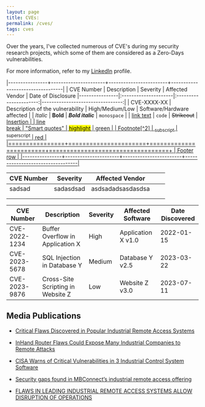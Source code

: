 ```yaml
---
layout: page
title: CVEs:
permalink: /cves/
tags: cves
---
```


Over the years, I've collected numerous of CVE's during my security research projects, which some of them are considered as a Zero-Days vulnerabilities.

For more information, refer to my <a href="https://www.linkedin.com/in/hay-mizrachi">LinkedIn</a> profile.

|----------------+----------------------+------------------------+----------------------------------|
| CVE Number | Description          |     Severity      |                     Affected Vendor |                     Date of Disclosure
|----------------|:---------------------|:----------------------:|---------------------------------:|
| CVE-XXXX-XX        | Description of the vulnerability                 |        High/Medium/Low          |                            Software/Hardware affected |
| *Italic*       | **Bold**             |   ***Bold italic***    |                      `monospace` |
| [link text](#) | ```code```           |     ~~Strikeout~~      |              <ins>Insertion<ins> |
| line<br/>break | "Smart quotes"       | <mark>highlight</mark> | <span class="green">green</span> |
| Footnote[^2]   | <sub>subscript</sub> | <sup>superscript</sup> |     <span class="red">red</span> |
|================+======================+========================+==================================+
| Footer row                                                                                        |
|----------------+----------------------+------------------------+----------------------------------|

| CVE Number 	| Severity  	| Affected Vendor   	|   	|   	|
|------------	|-----------	|-------------------	|---	|---	|
| sadsad     	| sadasdsad 	| asdsadadsasdasdsa 	|   	|   	|
|            	|           	|                   	|   	|   	|
|            	|           	|                   	|   	|   	|

| CVE Number | Description                       | Severity | Affected Software | Date Discovered |
|------------|-----------------------------------|----------|-------------------|-----------------|
| CVE-2022-1234 | Buffer Overflow in Application X | High     | Application X v1.0 | 2022-01-15      |
| CVE-2023-5678 | SQL Injection in Database Y      | Medium   | Database Y v2.5    | 2023-03-22      |
| CVE-2023-9876 | Cross-Site Scripting in Website Z| Low      | Website Z v3.0      | 2023-07-11      |

## Media Publications

* [Critical Flaws Discovered in Popular Industrial Remote Access Systems](https://thehackernews.com/2020/10/industrial-remote-access.html)

* [InHand Router Flaws Could Expose Many Industrial Companies to Remote Attacks](https://www.securityweek.com/inhand-router-flaws-could-expose-many-industrial-companies-remote-attacks)

* [CISA Warns of Critical Vulnerabilities in 3 Industrial Control System Software](https://thehackernews.com/2022/11/cisa-warns-of-critical-vulnerabilities.html)

* [Security gaps found in MBConnect’s industrial remote access offering](https://industrialcyber.co/news/security-gaps-found-in-mbconnects-industrial-remote-access-offering/)

* [FLAWS IN LEADING INDUSTRIAL REMOTE ACCESS SYSTEMS ALLOW DISRUPTION OF OPERATIONS](https://securityaffairs.com/108991/hacking/industrial-remote-access-systems-flaws.html)
